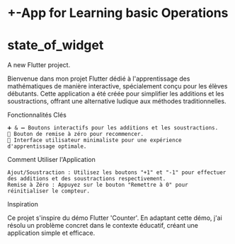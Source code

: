 # +-App for Learning basic Operations
# state_of_widget

A new Flutter project.

Bienvenue dans mon projet Flutter dédié à l'apprentissage des mathématiques de manière interactive, spécialement conçu pour les élèves débutants. Cette application a été créée pour simplifier les additions et les soustractions, offrant une alternative ludique aux méthodes traditionnelles.

Fonctionnalités Clés

    ➕ & ➖ Boutons interactifs pour les additions et les soustractions.
    🔄 Bouton de remise à zéro pour recommencer.
    🎨 Interface utilisateur minimaliste pour une expérience d'apprentissage optimale.

Comment Utiliser l'Application

    Ajout/Soustraction : Utilisez les boutons "+1" et "-1" pour effectuer des additions et des soustractions respectivement.
    Remise à Zéro : Appuyez sur le bouton "Remettre à 0" pour réinitialiser le compteur.

Inspiration

Ce projet s'inspire du démo Flutter 'Counter'. En adaptant cette démo, j'ai résolu un problème concret dans le contexte éducatif, créant une application simple et efficace.
